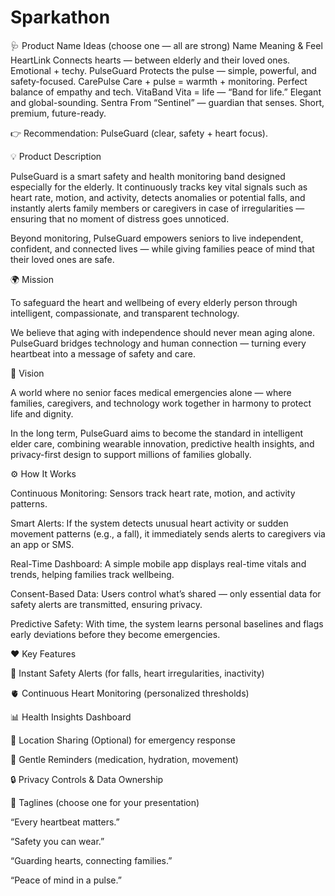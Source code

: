 # Sparkathon
🩺 Product Name Ideas (choose one — all are strong)
Name	Meaning & Feel
HeartLink	Connects hearts — between elderly and their loved ones. Emotional + techy.
PulseGuard	Protects the pulse — simple, powerful, and safety-focused.
CarePulse	Care + pulse = warmth + monitoring. Perfect balance of empathy and tech.
VitaBand	Vita = life — “Band for life.” Elegant and global-sounding.
Sentra	From “Sentinel” — guardian that senses. Short, premium, future-ready.

👉 Recommendation: PulseGuard (clear, safety + heart focus).

💡 Product Description

PulseGuard is a smart safety and health monitoring band designed especially for the elderly.
It continuously tracks key vital signals such as heart rate, motion, and activity, detects anomalies or potential falls, and instantly alerts family members or caregivers in case of irregularities — ensuring that no moment of distress goes unnoticed.

Beyond monitoring, PulseGuard empowers seniors to live independent, confident, and connected lives — while giving families peace of mind that their loved ones are safe.

🌍 Mission

To safeguard the heart and wellbeing of every elderly person through intelligent, compassionate, and transparent technology.

We believe that aging with independence should never mean aging alone.
PulseGuard bridges technology and human connection — turning every heartbeat into a message of safety and care.

🔭 Vision

A world where no senior faces medical emergencies alone — where families, caregivers, and technology work together in harmony to protect life and dignity.

In the long term, PulseGuard aims to become the standard in intelligent elder care, combining wearable innovation, predictive health insights, and privacy-first design to support millions of families globally.

⚙️ How It Works

Continuous Monitoring:
Sensors track heart rate, motion, and activity patterns.

Smart Alerts:
If the system detects unusual heart activity or sudden movement patterns (e.g., a fall), it immediately sends alerts to caregivers via an app or SMS.

Real-Time Dashboard:
A simple mobile app displays real-time vitals and trends, helping families track wellbeing.

Consent-Based Data:
Users control what’s shared — only essential data for safety alerts are transmitted, ensuring privacy.

Predictive Safety:
With time, the system learns personal baselines and flags early deviations before they become emergencies.

❤️ Key Features

🔔 Instant Safety Alerts (for falls, heart irregularities, inactivity)

🫀 Continuous Heart Monitoring (personalized thresholds)

📊 Health Insights Dashboard

📍 Location Sharing (Optional) for emergency response

🧘 Gentle Reminders (medication, hydration, movement)

🔒 Privacy Controls & Data Ownership

💬 Taglines (choose one for your presentation)

“Every heartbeat matters.”

“Safety you can wear.”

“Guarding hearts, connecting families.”

“Peace of mind in a pulse.”
